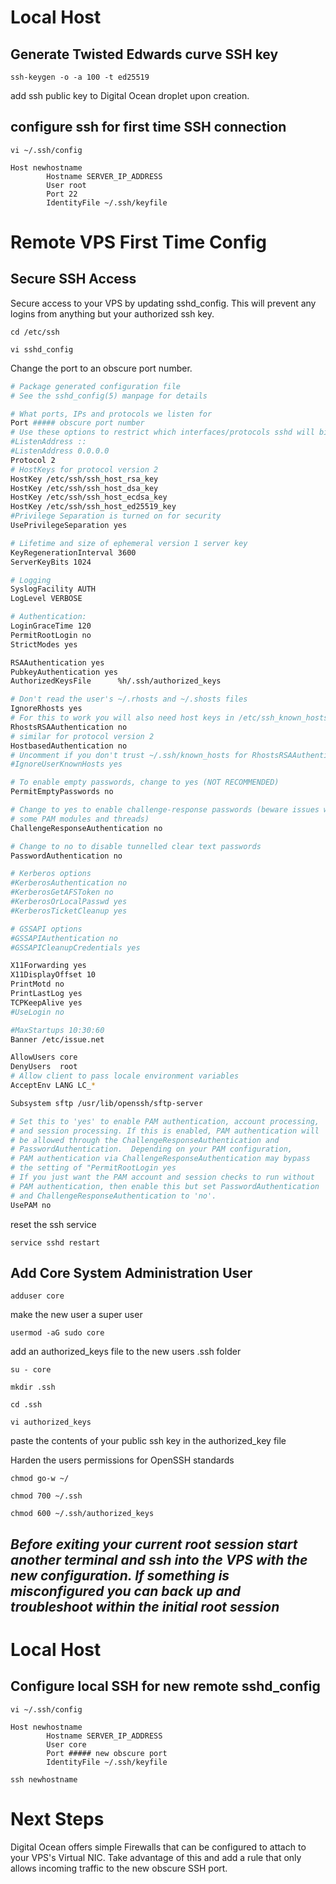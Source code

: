 # Local Host

## Generate Twisted Edwards curve SSH key

`ssh-keygen -o -a 100 -t ed25519`

add ssh public key to Digital Ocean droplet upon creation.

## configure ssh for first time SSH connection

`vi ~/.ssh/config`

```
Host newhostname
        Hostname SERVER_IP_ADDRESS
        User root
        Port 22
        IdentityFile ~/.ssh/keyfile
```
# Remote VPS First Time Config

## Secure SSH Access

Secure access to your VPS by updating sshd_config. This will prevent any logins from anything but your authorized ssh key. 

`cd /etc/ssh`

`vi sshd_config`

Change the port to an obscure port number.

```sh
# Package generated configuration file
# See the sshd_config(5) manpage for details

# What ports, IPs and protocols we listen for
Port ##### obscure port number
# Use these options to restrict which interfaces/protocols sshd will bind to
#ListenAddress ::
#ListenAddress 0.0.0.0
Protocol 2
# HostKeys for protocol version 2
HostKey /etc/ssh/ssh_host_rsa_key
HostKey /etc/ssh/ssh_host_dsa_key
HostKey /etc/ssh/ssh_host_ecdsa_key
HostKey /etc/ssh/ssh_host_ed25519_key
#Privilege Separation is turned on for security
UsePrivilegeSeparation yes

# Lifetime and size of ephemeral version 1 server key
KeyRegenerationInterval 3600
ServerKeyBits 1024

# Logging
SyslogFacility AUTH
LogLevel VERBOSE

# Authentication:
LoginGraceTime 120
PermitRootLogin no
StrictModes yes

RSAAuthentication yes
PubkeyAuthentication yes
AuthorizedKeysFile      %h/.ssh/authorized_keys

# Don't read the user's ~/.rhosts and ~/.shosts files
IgnoreRhosts yes
# For this to work you will also need host keys in /etc/ssh_known_hosts
RhostsRSAAuthentication no
# similar for protocol version 2
HostbasedAuthentication no
# Uncomment if you don't trust ~/.ssh/known_hosts for RhostsRSAAuthentication
#IgnoreUserKnownHosts yes

# To enable empty passwords, change to yes (NOT RECOMMENDED)
PermitEmptyPasswords no

# Change to yes to enable challenge-response passwords (beware issues with
# some PAM modules and threads)
ChallengeResponseAuthentication no

# Change to no to disable tunnelled clear text passwords
PasswordAuthentication no

# Kerberos options
#KerberosAuthentication no
#KerberosGetAFSToken no
#KerberosOrLocalPasswd yes
#KerberosTicketCleanup yes

# GSSAPI options
#GSSAPIAuthentication no
#GSSAPICleanupCredentials yes

X11Forwarding yes
X11DisplayOffset 10
PrintMotd no
PrintLastLog yes
TCPKeepAlive yes
#UseLogin no

#MaxStartups 10:30:60
Banner /etc/issue.net

AllowUsers core
DenyUsers  root
# Allow client to pass locale environment variables
AcceptEnv LANG LC_*

Subsystem sftp /usr/lib/openssh/sftp-server

# Set this to 'yes' to enable PAM authentication, account processing,
# and session processing. If this is enabled, PAM authentication will
# be allowed through the ChallengeResponseAuthentication and
# PasswordAuthentication.  Depending on your PAM configuration,
# PAM authentication via ChallengeResponseAuthentication may bypass
# the setting of "PermitRootLogin yes
# If you just want the PAM account and session checks to run without
# PAM authentication, then enable this but set PasswordAuthentication
# and ChallengeResponseAuthentication to 'no'.
UsePAM no
```

reset the ssh service

`service sshd restart`

## Add Core System Administration User

`adduser core`

make the new user a super user

`usermod -aG sudo core`

add an authorized_keys file to the new users .ssh folder

`su - core`

`mkdir .ssh`

`cd .ssh`

`vi authorized_keys`

paste the contents of your public ssh key in the authorized_key file

Harden the users permissions for OpenSSH standards

`chmod go-w ~/`

`chmod 700 ~/.ssh`

`chmod 600 ~/.ssh/authorized_keys`

## *Before exiting your current root session start another terminal and ssh into the VPS with the new configuration. If something is misconfigured you can back up and troubleshoot within the initial root session*

# Local Host

## Configure local SSH for new remote sshd_config 

`vi ~/.ssh/config`

```
Host newhostname
        Hostname SERVER_IP_ADDRESS
        User core
        Port ##### new obscure port
        IdentityFile ~/.ssh/keyfile
```

`ssh newhostname`

# Next Steps

Digital Ocean offers simple Firewalls that can be configured to attach to your VPS's Virtual NIC. Take advantage of this and add a rule that only allows incoming traffic to the new obscure SSH port.